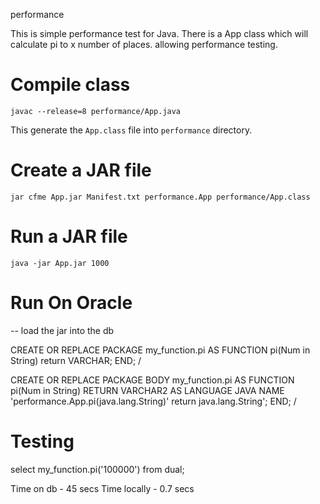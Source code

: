 
performance

This is simple performance test for Java. 
There is a App class which will calculate pi to x number of places. allowing performance testing. 

# Compile class
```
javac --release=8 performance/App.java
```

This generate the ``App.class`` file into ``performance`` directory.

# Create a JAR file

```
jar cfme App.jar Manifest.txt performance.App performance/App.class
```

# Run a JAR file

```
java -jar App.jar 1000
```


# Run On Oracle 


-- load the jar into the db 


CREATE OR REPLACE PACKAGE my_function.pi
AS 
FUNCTION pi(Num in String) return VARCHAR;
END;
/


CREATE OR REPLACE PACKAGE BODY my_function.pi
AS
FUNCTION pi(Num in String) RETURN VARCHAR2 AS LANGUAGE JAVA NAME 'performance.App.pi(java.lang.String)' return java.lang.String';
END;
/ 

# Testing 

select my_function.pi('100000') from dual;

Time on db - 45 secs
Time locally - 0.7 secs 

